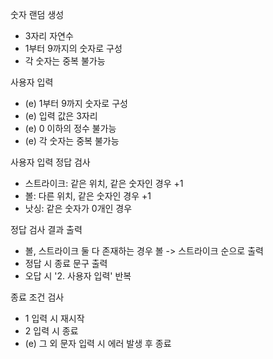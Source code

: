 숫자 랜덤 생성
  - 3자리 자연수
  - 1부터 9까지의 숫자로 구성
  - 각 숫자는 중복 불가능

사용자 입력 
  - (e) 1부터 9까지 숫자로 구성
  - (e) 입력 값은 3자리
  - (e) 0 이하의 정수 불가능
  - (e) 각 숫자는 중복 불가능

사용자 입력 정답 검사
  - 스트라이크: 같은 위치, 같은 숫자인 경우 +1
  - 볼: 다른 위치, 같은 숫자인 경우 +1
  - 낫싱: 같은 숫자가 0개인 경우

정답 검사 결과 출력
  - 볼, 스트라이크 둘 다 존재하는 경우 볼 -> 스트라이크 순으로 출력
  - 정답 시 종료 문구 출력
  - 오답 시 '2. 사용자 입력' 반복

종료 조건 검사
  - 1 입력 시 재시작
  - 2 입력 시 종료
  - (e) 그 외 문자 입력 시 에러 발생 후 종료

